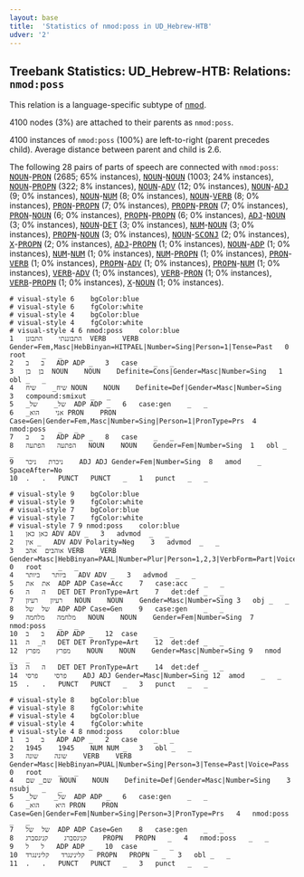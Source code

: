 ```yaml
---
layout: base
title:  'Statistics of nmod:poss in UD_Hebrew-HTB'
udver: '2'
---
```


## Treebank Statistics: UD_Hebrew-HTB: Relations: `nmod:poss`

This relation is a language-specific subtype of <tt><a href="he_htb-dep-nmod.html">nmod</a></tt>.

4100 nodes (3%) are attached to their parents as `nmod:poss`.

4100 instances of `nmod:poss` (100%) are left-to-right (parent precedes child).
Average distance between parent and child is 2.6.

The following 28 pairs of parts of speech are connected with `nmod:poss`: <tt><a href="he_htb-pos-NOUN.html">NOUN</a></tt>-<tt><a href="he_htb-pos-PRON.html">PRON</a></tt> (2685; 65% instances), <tt><a href="he_htb-pos-NOUN.html">NOUN</a></tt>-<tt><a href="he_htb-pos-NOUN.html">NOUN</a></tt> (1003; 24% instances), <tt><a href="he_htb-pos-NOUN.html">NOUN</a></tt>-<tt><a href="he_htb-pos-PROPN.html">PROPN</a></tt> (322; 8% instances), <tt><a href="he_htb-pos-NOUN.html">NOUN</a></tt>-<tt><a href="he_htb-pos-ADV.html">ADV</a></tt> (12; 0% instances), <tt><a href="he_htb-pos-NOUN.html">NOUN</a></tt>-<tt><a href="he_htb-pos-ADJ.html">ADJ</a></tt> (9; 0% instances), <tt><a href="he_htb-pos-NOUN.html">NOUN</a></tt>-<tt><a href="he_htb-pos-NUM.html">NUM</a></tt> (8; 0% instances), <tt><a href="he_htb-pos-NOUN.html">NOUN</a></tt>-<tt><a href="he_htb-pos-VERB.html">VERB</a></tt> (8; 0% instances), <tt><a href="he_htb-pos-PRON.html">PRON</a></tt>-<tt><a href="he_htb-pos-PROPN.html">PROPN</a></tt> (7; 0% instances), <tt><a href="he_htb-pos-PROPN.html">PROPN</a></tt>-<tt><a href="he_htb-pos-PRON.html">PRON</a></tt> (7; 0% instances), <tt><a href="he_htb-pos-PRON.html">PRON</a></tt>-<tt><a href="he_htb-pos-NOUN.html">NOUN</a></tt> (6; 0% instances), <tt><a href="he_htb-pos-PROPN.html">PROPN</a></tt>-<tt><a href="he_htb-pos-PROPN.html">PROPN</a></tt> (6; 0% instances), <tt><a href="he_htb-pos-ADJ.html">ADJ</a></tt>-<tt><a href="he_htb-pos-NOUN.html">NOUN</a></tt> (3; 0% instances), <tt><a href="he_htb-pos-NOUN.html">NOUN</a></tt>-<tt><a href="he_htb-pos-DET.html">DET</a></tt> (3; 0% instances), <tt><a href="he_htb-pos-NUM.html">NUM</a></tt>-<tt><a href="he_htb-pos-NOUN.html">NOUN</a></tt> (3; 0% instances), <tt><a href="he_htb-pos-PROPN.html">PROPN</a></tt>-<tt><a href="he_htb-pos-NOUN.html">NOUN</a></tt> (3; 0% instances), <tt><a href="he_htb-pos-NOUN.html">NOUN</a></tt>-<tt><a href="he_htb-pos-SCONJ.html">SCONJ</a></tt> (2; 0% instances), <tt><a href="he_htb-pos-X.html">X</a></tt>-<tt><a href="he_htb-pos-PROPN.html">PROPN</a></tt> (2; 0% instances), <tt><a href="he_htb-pos-ADJ.html">ADJ</a></tt>-<tt><a href="he_htb-pos-PROPN.html">PROPN</a></tt> (1; 0% instances), <tt><a href="he_htb-pos-NOUN.html">NOUN</a></tt>-<tt><a href="he_htb-pos-ADP.html">ADP</a></tt> (1; 0% instances), <tt><a href="he_htb-pos-NUM.html">NUM</a></tt>-<tt><a href="he_htb-pos-NUM.html">NUM</a></tt> (1; 0% instances), <tt><a href="he_htb-pos-NUM.html">NUM</a></tt>-<tt><a href="he_htb-pos-PROPN.html">PROPN</a></tt> (1; 0% instances), <tt><a href="he_htb-pos-PRON.html">PRON</a></tt>-<tt><a href="he_htb-pos-VERB.html">VERB</a></tt> (1; 0% instances), <tt><a href="he_htb-pos-PROPN.html">PROPN</a></tt>-<tt><a href="he_htb-pos-ADV.html">ADV</a></tt> (1; 0% instances), <tt><a href="he_htb-pos-PROPN.html">PROPN</a></tt>-<tt><a href="he_htb-pos-NUM.html">NUM</a></tt> (1; 0% instances), <tt><a href="he_htb-pos-VERB.html">VERB</a></tt>-<tt><a href="he_htb-pos-ADV.html">ADV</a></tt> (1; 0% instances), <tt><a href="he_htb-pos-VERB.html">VERB</a></tt>-<tt><a href="he_htb-pos-PRON.html">PRON</a></tt> (1; 0% instances), <tt><a href="he_htb-pos-VERB.html">VERB</a></tt>-<tt><a href="he_htb-pos-PROPN.html">PROPN</a></tt> (1; 0% instances), <tt><a href="he_htb-pos-X.html">X</a></tt>-<tt><a href="he_htb-pos-NOUN.html">NOUN</a></tt> (1; 0% instances).


~~~ conllu
# visual-style 6	bgColor:blue
# visual-style 6	fgColor:white
# visual-style 4	bgColor:blue
# visual-style 4	fgColor:white
# visual-style 4 6 nmod:poss	color:blue
1	התבוננתי	התבונן	VERB	VERB	Gender=Fem,Masc|HebBinyan=HITPAEL|Number=Sing|Person=1|Tense=Past	0	root	_	_
2	ב	ב	ADP	ADP	_	3	case	_	_
3	בן	בן	NOUN	NOUN	Definite=Cons|Gender=Masc|Number=Sing	1	obl	_	_
4	שיח_	שיח	NOUN	NOUN	Definite=Def|Gender=Masc|Number=Sing	3	compound:smixut	_	_
5	_של_	של	ADP	ADP	_	6	case:gen	_	_
6	_אני	הוא	PRON	PRON	Case=Gen|Gender=Fem,Masc|Number=Sing|Person=1|PronType=Prs	4	nmod:poss	_	_
7	ב	ב	ADP	ADP	_	8	case	_	_
8	הפתעה	הפתעה	NOUN	NOUN	Gender=Fem|Number=Sing	1	obl	_	_
9	ניכרת	ניכר	ADJ	ADJ	Gender=Fem|Number=Sing	8	amod	_	SpaceAfter=No
10	.	.	PUNCT	PUNCT	_	1	punct	_	_

~~~


~~~ conllu
# visual-style 9	bgColor:blue
# visual-style 9	fgColor:white
# visual-style 7	bgColor:blue
# visual-style 7	fgColor:white
# visual-style 7 9 nmod:poss	color:blue
1	כאן	כאן	ADV	ADV	_	3	advmod	_	_
2	אין	_	ADV	ADV	Polarity=Neg	3	advmod	_	_
3	אוהבים	אהב	VERB	VERB	Gender=Masc|HebBinyan=PAAL|Number=Plur|Person=1,2,3|VerbForm=Part|Voice=Act	0	root	_	_
4	ביותר	ביותר	ADV	ADV	_	3	advmod	_	_
5	את	את	ADP	ADP	Case=Acc	7	case:acc	_	_
6	ה	ה	DET	DET	PronType=Art	7	det:def	_	_
7	רעיון	רעיון	NOUN	NOUN	Gender=Masc|Number=Sing	3	obj	_	_
8	של	של	ADP	ADP	Case=Gen	9	case:gen	_	_
9	מלחמה	מלחמה	NOUN	NOUN	Gender=Fem|Number=Sing	7	nmod:poss	_	_
10	ב	ב	ADP	ADP	_	12	case	_	_
11	ה_	ה	DET	DET	PronType=Art	12	det:def	_	_
12	מפרץ	מפרץ	NOUN	NOUN	Gender=Masc|Number=Sing	9	nmod	_	_
13	ה	ה	DET	DET	PronType=Art	14	det:def	_	_
14	פרסי	פרסי	ADJ	ADJ	Gender=Masc|Number=Sing	12	amod	_	_
15	.	.	PUNCT	PUNCT	_	3	punct	_	_

~~~


~~~ conllu
# visual-style 8	bgColor:blue
# visual-style 8	fgColor:white
# visual-style 4	bgColor:blue
# visual-style 4	fgColor:white
# visual-style 4 8 nmod:poss	color:blue
1	ב	ב	ADP	ADP	_	2	case	_	_
2	1945	1945	NUM	NUM	_	3	obl	_	_
3	שונה	שונה	VERB	VERB	Gender=Masc|HebBinyan=PUAL|Number=Sing|Person=3|Tense=Past|Voice=Pass	0	root	_	_
4	שם_	שם	NOUN	NOUN	Definite=Def|Gender=Masc|Number=Sing	3	nsubj	_	_
5	_של_	של	ADP	ADP	_	6	case:gen	_	_
6	_היא	הוא	PRON	PRON	Case=Gen|Gender=Fem|Number=Sing|Person=3|PronType=Prs	4	nmod:poss	_	_
7	של	של	ADP	ADP	Case=Gen	8	case:gen	_	_
8	קניגסברג	קניגסברג	PROPN	PROPN	_	4	nmod:poss	_	_
9	ל	ל	ADP	ADP	_	10	case	_	_
10	קלינינגרד	קלינינגרד	PROPN	PROPN	_	3	obl	_	_
11	.	.	PUNCT	PUNCT	_	3	punct	_	_

~~~


